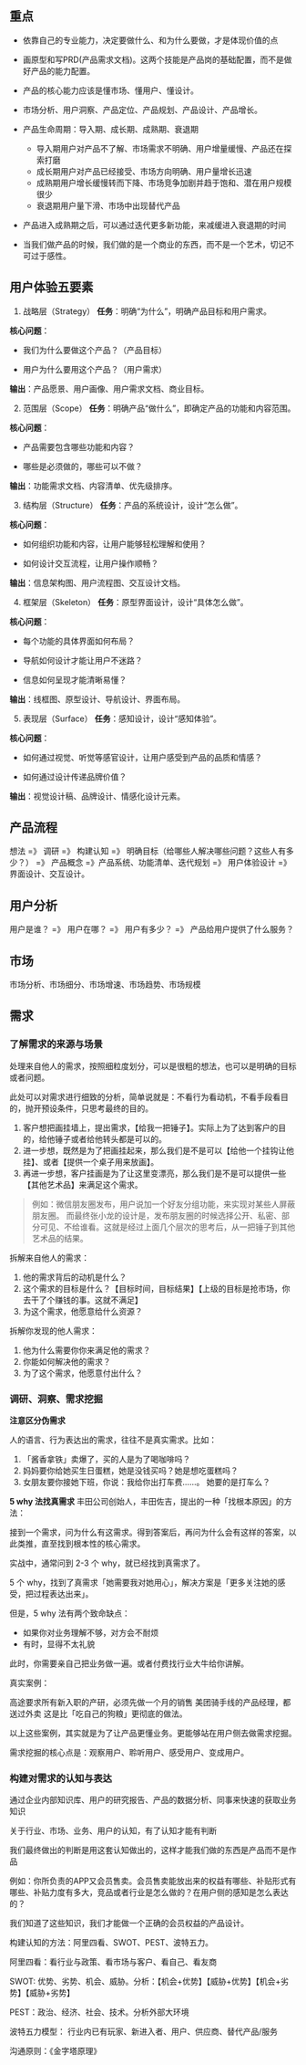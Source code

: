 ## 重点
- 依靠自己的专业能力，决定要做什么、和为什么要做，才是体现价值的点

- 画原型和写PRD(产品需求文档)。这两个技能是产品岗的基础配置，而不是做好产品的能力配置。

- 产品的核心能力应该是懂市场、懂用户、懂设计。

- 市场分析、用户洞察、产品定位、产品规划、产品设计、产品增长。

- 产品生命周期：导入期、成长期、成熟期、衰退期
  - 导入期用户对产品不了解、市场需求不明确、用户增量缓慢、产品还在探索打磨
  - 成长期用户对产品已经接受、市场方向明确、用户量增长迅速
  - 成熟期用户增长缓慢转而下降、市场竞争加剧并趋于饱和、潜在用户规模很少
  - 衰退期用户量下滑、市场中出现替代产品

- 产品进入成熟期之后，可以通过迭代更多新功能，来减缓进入衰退期的时间

- 当我们做产品的时候，我们做的是一个商业的东西，而不是一个艺术，切记不可过于感性。

## 用户体验五要素

1. 战略层（Strategy）
**任务**：明确“为什么”，明确产品目标和用户需求。

**核心问题**：

- 我们为什么要做这个产品？（产品目标）

- 用户为什么要用这个产品？（用户需求）

**输出**：产品愿景、用户画像、用户需求文档、商业目标。

2. 范围层（Scope）
**任务**：明确产品“做什么”，即确定产品的功能和内容范围。

**核心问题**：

- 产品需要包含哪些功能和内容？

- 哪些是必须做的，哪些可以不做？

**输出**：功能需求文档、内容清单、优先级排序。

3. 结构层（Structure）
**任务**：产品的系统设计，设计“怎么做”。

**核心问题**：

- 如何组织功能和内容，让用户能够轻松理解和使用？

- 如何设计交互流程，让用户操作顺畅？

**输出**：信息架构图、用户流程图、交互设计文档。

4. 框架层（Skeleton）
**任务**：原型界面设计，设计“具体怎么做”。

**核心问题**：

- 每个功能的具体界面如何布局？

- 导航如何设计才能让用户不迷路？

- 信息如何呈现才能清晰易懂？

**输出**：线框图、原型设计、导航设计、界面布局。

5. 表现层（Surface）
**任务**：感知设计，设计“感知体验”。

**核心问题**：

- 如何通过视觉、听觉等感官设计，让用户感受到产品的品质和情感？

- 如何通过设计传递品牌价值？

**输出**：视觉设计稿、品牌设计、情感化设计元素。


## 产品流程

想法 =》 调研 =》 构建认知 =》 明确目标（给哪些人解决哪些问题？这些人有多少？） =》 产品概念 =》产品系统、功能清单、迭代规划 =》 用户体验设计 =》 界面设计、交互设计。

## 用户分析

用户是谁？ =》 用户在哪？ =》 用户有多少？ =》 产品给用户提供了什么服务？

## 市场

市场分析、市场细分、市场增速、市场趋势、市场规模

## 需求

### 了解需求的来源与场景

处理来自他人的需求，按照细粒度划分，可以是很粗的想法，也可以是明确的目标或者问题。

此处可以对需求进行细致的分析，简单说就是：不看行为看动机，不看手段看目的，抛开预设条件，只思考最终的目的。
  1. 客户想把画挂墙上，提出需求，【给我一把锤子】。实际上为了达到客户的目的，给他锤子或者给他转头都是可以的。
  2. 进一步想，既然是为了把画挂起来，那么我们是不是可以【给他一个挂钩让他挂】、或者【提供一个桌子用来放画】。
  3. 再进一步想，客户挂画是为了让这里变漂亮，那么我们是不是可以提供一些【其他艺术品】来满足这个需求。

> 例如：微信朋友圈发布，用户说加一个好友分组功能，来实现对某些人屏蔽朋友圈。 而最终张小龙的设计是，发布朋友圈的时候选择公开、私密、部分可见、不给谁看。这就是经过上面几个层次的思考后，从一把锤子到其他艺术品的结果。


拆解来自他人的需求：
 1. 他的需求背后的动机是什么？
 2. 这个需求的目标是什么？【目标时间，目标结果】【上级的目标是抢市场，你去干了个赚钱的事。这就不满足】
 3. 为这个需求，他愿意给什么资源？


拆解你发现的他人需求：
 1. 他为什么需要你你来满足他的需求？
 2. 你能如何解决他的需求？
 3. 为了这个需求，他愿意付出什么？


### 调研、洞察、需求挖掘

**注意区分伪需求**

人的语言、行为表达出的需求，往往不是真实需求。比如：
1. 「酱香拿铁」卖爆了，买的人是为了喝咖啡吗？
2. 妈妈要你给她买生日蛋糕，她是没钱买吗？她是想吃蛋糕吗？
3. 女朋友要你接她下班，你说：我给你出打车费……。 她要的是打车么？

**5 why 法找真需求**
丰田公司创始人，丰田佐吉，提出的一种「找根本原因」的方法：

接到一个需求，问为什么有这需求。得到答案后，再问为什么会有这样的答案，以此类推，直至找到根本性的核心需求。

实战中，通常问到 2-3 个 why，就已经找到真需求了。

5 个 why，找到了真需求「她需要我对她用心」，解决方案是「更多关注她的感受，把过程表达出来」。

但是，5 why 法有两个致命缺点：

- 如果你对业务理解不够，对方会不耐烦
- 有时，显得不太礼貌

此时，你需要亲自己把业务做一遍。或者付费找行业大牛给你讲解。

真实案例：

高途要求所有新入职的产研，必须先做一个月的销售
美团骑手线的产品经理，都送过外卖
这是比「吃自己的狗粮」更彻底的做法。

以上这些案例，其实就是为了让产品更懂业务。更能够站在用户侧去做需求挖掘。

需求挖掘的核心点是：观察用户、聆听用户、感受用户、变成用户。


### 构建对需求的认知与表达

通过企业内部知识库、用户的研究报告、产品的数据分析、同事来快速的获取业务知识

关于行业、市场、业务、用户的认知，有了认知才能有判断

我们最终做出的判断是用这套认知做出的，这样才能我们做的东西是产品而不是作品

例如：你所负责的APP又会员售卖。会员售卖能放出来的权益有哪些、补贴形式有哪些、补贴力度有多大，竞品或者行业是怎么做的？在用户侧的感知是怎么表达的？ 

我们知道了这些知识，我们才能做一个正确的会员权益的产品设计。

构建认知的方法：阿里四看、SWOT、PEST、波特五力。

阿里四看：看行业与政策、看市场与客户、看自己、看友商

SWOT: 优势、劣势、机会、威胁。分析：【机会+优势】【威胁+优势】【机会+劣势】【威胁+劣势】

PEST：政治、经济、社会、技术。分析外部大环境

波特五力模型： 行业内已有玩家、新进入者、用户、供应商、替代产品/服务

沟通原则：《金字塔原理》

